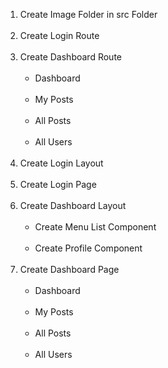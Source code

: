 <ol>
  <li>Create Image Folder in src Folder</li><br>
  <li>Create Login Route</li><br>
  <li>Create Dashboard Route 
      <ul>
          <br><li>Dashboard</li>
          <br><li>My Posts</li>
          <br><li>All Posts</li>
          <br><li>All Users</li>
      </ul>
  </li><br>
  <li>Create Login Layout</li><br>
  <li>Create Login Page</li><br>
  <li>Create Dashboard Layout 
      <ul>
          <br><li>Create Menu List Component</li>
          <br><li>Create Profile Component</li>
      </ul>
  </li><br>
  <li>Create Dashboard Page 
      <ul>
          <br><li>Dashboard</li>
          <br><li>My Posts</li>
          <br><li>All Posts</li>
          <br><li>All Users</li>
      </ul>
  </li><br>
</ol>
